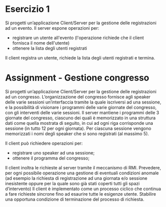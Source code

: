 # Esercizio 1

Si progetti un’applicazione Client/Server per la gestione delle registrazioni ad un evento. Il
server espone operazioni per:
- registrare un utente all'evento (l'operazione richiede che il client fornisca il nome dell'utente)
- ottenere la lista degli utenti registrati

Il client registra un utente, richiede la lista degli utenti registrati e termina.

# Assignment - Gestione congresso

Si progetti un’applicazione Client/Server per la gestione delle registrazioni ad
un congresso. L’organizzazione del congresso fornisce agli speaker delle varie
sessioni un’interfaccia tramite la quale iscriversi ad una sessione, e la possibilità
di visionare i programmi delle varie giornate del congresso, con gli interventi
delle varie sessioni.
Il server mantiene i programmi delle 3 giornate del congresso, ciascuno dei
quali è memorizzato in una struttura dati come quella mostrata di seguito, in cui
ad ogni riga corrisponde una sessione (in tutto 12 per ogni giornata). Per
ciascuna sessione vengono memorizzati i nomi degli speaker che si sono
registrati (al massimo 5).

Il client può richiedere operazioni per:
* registrare uno speaker ad una sessione;
* ottenere il programma del congresso;

Il client inoltra le richieste al server tramite il meccanismo di RMI. Prevedere, per
ogni possibile operazione una gestione di eventuali condizioni anomale (ad
esempio la richiesta di registrazione ad una giornata e/o sessione inesistente
oppure per la quale sono già stati coperti tutti gli spazi d’intervento)
Il client è implementato come un processo ciclico che continua a fare richieste
sincrone fino ad esaurire tutte le esigenze utente. Stabilire una opportuna
condizione di terminazione del processo di richiesta.
